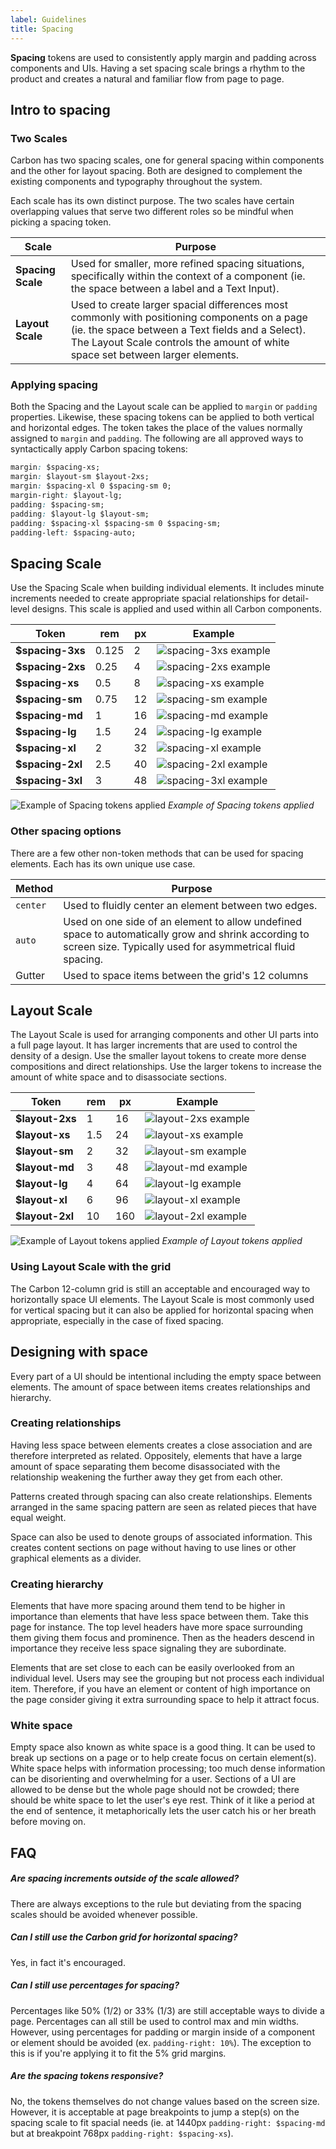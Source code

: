 ```yaml
---
label: Guidelines
title: Spacing
---
```


<page-intro>**Spacing** tokens are used to consistently apply margin and padding across components and UIs. Having a set spacing scale brings a rhythm to the product and creates a natural and familiar flow from page to page.</page-intro>

## Intro to spacing

### Two Scales
Carbon has two spacing scales, one for general spacing within components and the other for layout spacing. Both are designed to complement the existing components and typography throughout the system.

Each scale has its own distinct purpose. The two scales have certain overlapping values that serve two different roles so be mindful when picking a spacing token.


| Scale         | Purpose     |
|---------------|-------------|
| **Spacing Scale** | Used for smaller, more refined spacing situations, specifically within the context of a component (ie. the space between a label and a Text Input).|
| **Layout Scale**  | Used to create larger spacial differences most commonly with positioning components on a page (ie. the space between a Text fields and a Select). The Layout Scale controls the amount of white space set between larger elements.|


### Applying spacing
Both the Spacing and the Layout scale can be applied to `margin` or `padding` properties. Likewise, these spacing tokens can be applied to both vertical and horizontal edges. The token takes the place of the values normally assigned to `margin` and `padding`. The following are all approved ways to syntactically apply Carbon spacing tokens:


```css
margin: $spacing-xs;
margin: $layout-sm $layout-2xs;
margin: $spacing-xl 0 $spacing-sm 0;
margin-right: $layout-lg;
padding: $spacing-sm;
padding: $layout-lg $layout-sm;
padding: $spacing-xl $spacing-sm 0 $spacing-sm;
padding-left: $spacing-auto;
```

## Spacing Scale
Use the Spacing Scale when building individual elements. It includes minute increments needed to create appropriate spacial relationships for detail-level designs. This scale is applied and used within all Carbon components.


| Token             | rem    | px     | Example |
|-------------------|--------|--------|---------|
| **$spacing-3xs**  | 0.125  | 2      |![spacing-3xs example](images/spacing-3.svg)|
| **$spacing-2xs**  | 0.25   | 4      |![spacing-2xs example](images/spacing-4.svg)|
| **$spacing-xs**   | 0.5    | 8      |![spacing-xs example](images/spacing-5.svg)|
| **$spacing-sm**   | 0.75   | 12     |![spacing-sm example](images/spacing-6.svg)|
| **$spacing-md**   | 1      | 16     |![spacing-md example](images/spacing-7.svg)|
| **$spacing-lg**   | 1.5    | 24     |![spacing-lg example](images/spacing-8.svg)|
| **$spacing-xl**   | 2      | 32     |![spacing-xl example](images/spacing-9.svg)|
| **$spacing-2xl**  | 2.5    | 40     |![spacing-2xl example](images/spacing-10.svg)|
| **$spacing-3xl**  | 3      | 48     |![spacing-3xl example](images/spacing-11.svg)|


![Example of Spacing tokens applied](images/spacing-1.png)
_Example of Spacing tokens applied_


### Other spacing options
There are a few other non-token methods that can be used for spacing elements. Each has its own unique use case.

| Method           | Purpose     |
|-----------------|-------------|
| `center` | Used to fluidly center an element between two edges. |
| `auto`   | Used on one side of an element to allow undefined space to automatically grow and shrink according to screen size. Typically used for asymmetrical fluid spacing. |
| Gutter | Used to space items between the grid's 12 columns|


## Layout Scale
The Layout Scale is used for arranging components and other UI parts into a full page layout. It has larger increments that are used to control the density of a design. Use the smaller layout tokens to create more dense compositions and direct relationships. Use the larger tokens to increase the amount of white space and to disassociate sections.

| Token           | rem   | px   | Example |
|-----------------|-------|------|---------|
| **$layout-2xs** | 1     | 16   |![layout-2xs example](images/spacing-12.svg)|
| **$layout-xs**  | 1.5   | 24   |![layout-xs example](images/spacing-13.svg)|
| **$layout-sm**  | 2     | 32   |![layout-sm example](images/spacing-14.svg)|
| **$layout-md**  | 3     | 48   |![layout-md example](images/spacing-15.svg)|
| **$layout-lg**  | 4     | 64   |![layout-lg example](images/spacing-16.svg)|
| **$layout-xl**  | 6     | 96   |![layout-xl example](images/spacing-17.svg)|
| **$layout-2xl** | 10    | 160  |![layout-2xl example](images/spacing-18.svg)|


![Example of Layout tokens applied](images/spacing-2.png)
_Example of Layout tokens applied_


### Using Layout Scale with the grid
The Carbon 12-column grid is still an acceptable and encouraged way to horizontally space UI elements. The Layout Scale is most commonly used for vertical spacing but it can also be applied for horizontal spacing when appropriate, especially in the case of fixed spacing.

## Designing with space
Every part of a UI should be intentional including the empty space between elements. The amount of space between items creates relationships and hierarchy.

### Creating relationships
Having less space between elements creates a close association and are therefore interpreted as related. Oppositely, elements that have a large amount of space separating them become disassociated with the relationship weakening the further away they get from each other.

Patterns created through spacing can also create relationships. Elements arranged in the same spacing pattern are seen as related pieces that have equal weight.

Space can also be used to denote groups of associated information. This creates content sections on page without having to use lines or other graphical elements as a divider.

### Creating hierarchy
Elements that have more spacing around them tend to be higher in importance than elements that have less space between them. Take this page for instance. The top level headers have more space surrounding them giving them focus and prominence. Then as the headers descend in importance they receive less space signaling they are subordinate.

Elements that are set close to each can be easily overlooked from an individual level. Users may see the grouping but not process each individual item. Therefore, if you have an element or content of high importance on the page consider giving it extra surrounding space to help it attract focus.

### White space
Empty space also known as white space is a good thing. It can be used to break up sections on a page or to help create focus on certain element(s). White space helps with information processing; too much dense information can be disorienting and overwhelming for a user. Sections of a UI are allowed to be dense but the whole page should not be crowded; there should be white space to let the user's eye rest. Think of it like a period at the end of sentence, it metaphorically lets the user catch his or her breath before moving on.

## FAQ

##### Are spacing increments outside of the scale allowed?
There are always exceptions to the rule but deviating from the spacing scales should be avoided whenever possible.    

##### Can I still use the Carbon grid for horizontal spacing?
Yes, in fact it's encouraged.

##### Can I still use percentages for spacing?
Percentages like 50% (1/2) or 33% (1/3) are still acceptable ways to divide a page. Percentages can all still be used to control max and min widths. However, using percentages for padding or margin inside of a component or element should be avoided (ex. `padding-right: 10%`). The exception to this is if you're applying it to fit the 5% grid margins.

##### Are the spacing tokens responsive?
No, the tokens themselves do not change values based on the screen size. However, it is acceptable at page breakpoints to jump a step(s) on the spacing scale to fit spacial needs (ie. at 1440px `padding-right: $spacing-md` but at breakpoint 768px `padding-right: $spacing-xs`).
